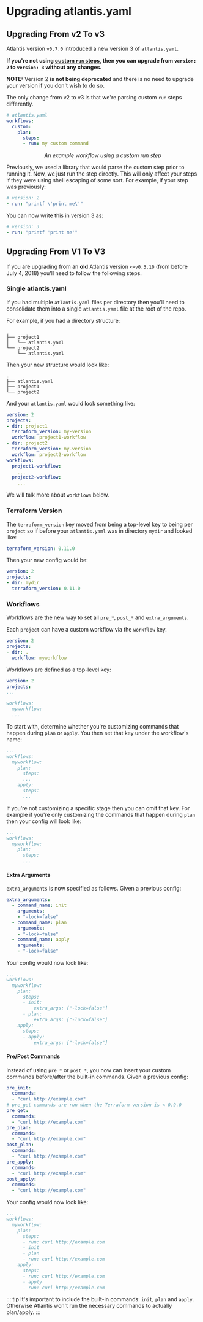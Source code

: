 # Upgrading atlantis.yaml

## Upgrading From v2 To v3

Atlantis version `v0.7.0` introduced a new version 3 of `atlantis.yaml`.

**If you're not using [custom `run` steps](custom-workflows.md#custom-run-command),
 then you can upgrade from `version: 2` to `version: 3` without any changes.**

**NOTE:** Version 2 **is not being deprecated** and there is no need to upgrade your version
if you don't wish to do so.

The only change from v2 to v3 is that we're parsing custom `run` steps differently.

```yaml
# atlantis.yaml
workflows:
  custom:
    plan:
      steps:
      - run: my custom command
```

<center><i>An example workflow using a custom run step</i></center>

Previously, we used a library that would parse the custom step prior to running
it. Now, we just run the step directly. This will only affect your steps if they were using shell escaping of some sort.
For example, if your step was previously:

```yaml
# version: 2
- run: "printf \'print me\'"
```

You can now write this in version 3 as:

```yaml
# version: 3
- run: "printf 'print me'"
```

## Upgrading From V1 To V3

If you are upgrading from an **old** Atlantis version `<=v0.3.10` (from before July 4, 2018)
you'll need to follow the following steps.

### Single atlantis.yaml

If you had multiple `atlantis.yaml` files per directory then you'll need to
consolidate them into a single `atlantis.yaml` file at the root of the repo.

For example, if you had a directory structure:

```plain
.
├── project1
│   └── atlantis.yaml
└── project2
    └── atlantis.yaml
```

Then your new structure would look like:

```plain
.
├── atlantis.yaml
├── project1
└── project2
```

And your `atlantis.yaml` would look something like:

```yaml
version: 2
projects:
- dir: project1
  terraform_version: my-version
  workflow: project1-workflow
- dir: project2
  terraform_version: my-version
  workflow: project2-workflow
workflows:
  project1-workflow:
    ...
  project2-workflow:
    ...
```

We will talk more about `workflows` below.

### Terraform Version

The `terraform_version` key moved from being a top-level key to being per `project`
so if before your `atlantis.yaml` was in directory `mydir` and looked like:

```yaml
terraform_version: 0.11.0
```

Then your new config would be:

```yaml
version: 2
projects:
- dir: mydir
  terraform_version: 0.11.0
```

### Workflows

Workflows are the new way to set all `pre_*`, `post_*` and `extra_arguments`.

Each `project` can have a custom workflow via the `workflow` key.

```yaml
version: 2
projects:
- dir: .
  workflow: myworkflow
```

Workflows are defined as a top-level key:

```yaml
version: 2
projects:
...

workflows:
  myworkflow:
  ...
```

To start with, determine whether you're customizing commands that happen during
`plan` or `apply`. You then set that key under the workflow's name:

```yaml
...
workflows:
  myworkflow:
    plan:
      steps:
      ...
    apply:
      steps:
      ...
```

If you're not customizing a specific stage then you can omit that key. For example
if you're only customizing the commands that happen during `plan` then your config
will look like:

```yaml
...
workflows:
  myworkflow:
    plan:
      steps:
      ...
```

#### Extra Arguments

`extra_arguments` is now specified as follows. Given a previous config:

```yaml
extra_arguments:
  - command_name: init
    arguments:
    - "-lock=false"
  - command_name: plan
    arguments:
    - "-lock=false"
  - command_name: apply
    arguments:
    - "-lock=false"
```

Your config would now look like:

```yaml
...
workflows:
  myworkflow:
    plan:
      steps:
      - init:
          extra_args: ["-lock=false"]
      - plan:
          extra_args: ["-lock=false"]
    apply:
      steps:
      - apply:
          extra_args: ["-lock=false"]
```

#### Pre/Post Commands

Instead of using `pre_*` or `post_*`, you now can insert your custom commands
before/after the built-in commands. Given a previous config:

```yaml
pre_init:
  commands:
  - "curl http://example.com"
# pre_get commands are run when the Terraform version is < 0.9.0
pre_get:
  commands:
  - "curl http://example.com"
pre_plan:
  commands:
  - "curl http://example.com"
post_plan:
  commands:
  - "curl http://example.com"
pre_apply:
  commands:
  - "curl http://example.com"
post_apply:
  commands:
  - "curl http://example.com"
```

Your config would now look like:

```yaml
...
workflows:
  myworkflow:
    plan:
      steps:
      - run: curl http://example.com
      - init
      - plan
      - run: curl http://example.com
    apply:
      steps:
      - run: curl http://example.com
      - apply
      - run: curl http://example.com
```

::: tip
It's important to include the built-in commands: `init`, `plan` and `apply`.
Otherwise Atlantis won't run the necessary commands to actually plan/apply.
:::
